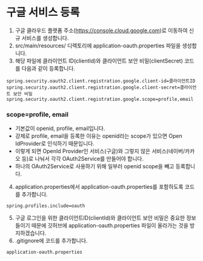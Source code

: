 # 구글 서비스 등록
1. 구글 클라우드 플랫폼 주소(https://console.cloud.google.com)로 이동하여 신규 서비스를 생성합니다.
2. src/main/resources/ 디렉토리에 application-oauth.properties 파일을 생성합니다.
3. 해당 파일에 클라이언트 ID(clientId)와 클라이언트 보안 비밀(clientSecret) 코드를 다음과 같이 등록합니다.
```
spring.security.oauth2.client.registration.google.client-id=클라이언트ID
spring.security.oauth2.client.registration.google.client-secret=클라이언트 보안 비밀
spring.security.oauth2.client.registration.google.scope=profile,email
```

### scope=profile, email
* 기본값이 openid, profile, email입니다.
* 강제로 profile, email을 등록한 이유는 openid라는 scope가 있으면 Open IdProvider로 인식하기 때문입니다.
* 이렇게 되면 OpenId Provider인 서비스(구글)와 그렇지 않은 서비스(네이버/카카오 등)로 나눠서 각각 OAuth2Service를 만들어야 합니다.
* 하나의 OAuth2Service로 사용하기 위해 일부러 openid scope을 빼고 등록합니다.

4. application.properties에서 application-oauth.properties를  포함하도록 코드를 추가합니다.
```
spring.profiles.include=oauth
```

5. 구글 로그인을 위한 클라이언트ID(clientId)와 클라이언트 보안 비밀은 중요한 정보들이기 때문에 깃허브에 application-oauth.properties 파일이 올라가는 것을 방지하겠습니다.
6. .gitignore에 코드를 추가합니다.
```
application-oauth.properties
```

